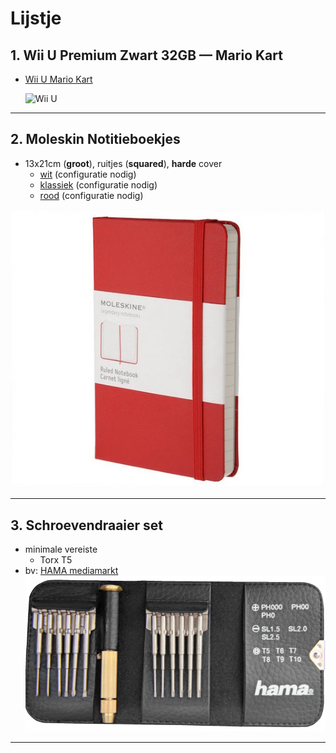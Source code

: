 # Lijstje

## 1. Wii U Premium Zwart 32GB — Mario Kart
- [Wii U Mario Kart](https://www.nintendo.be/nl/Wii-U/Het-systeem/Systeembundels/Systeembundels-663024.html)

	![Wii U](http://techgeek.com.au/wp-content/uploads/2014/04/MARIO-KART-8-PREMIUM-PACK.jpg)

<hr />

<!-- ## 2. Desk App voor Mac
- [site](http://desk.pm)
- [Mac App Store](https://itunes.apple.com/us/app/desk/id915839505?ls=1&mt=12)

	![Desk App](http://desk.pm/startup/common-files/icons/desk-128-2X.png)

<hr />
 -->
## 2. Moleskin Notitieboekjes
- 13x21cm (**groot**), ruitjes (**squared**), **harde** cover
	- [wit](https://store.moleskine.com/bel/notebooks/notebooks/white-notebook/p3?lang=en-gb&ic=HCWzoA%3D%3D&vid=37) (configuratie nodig)
	- [klassiek](https://store.moleskine.com/bel/notebooks/notebooks/classic-notebook/p1?lang=en-gb&ic=Ep5PYg%3D%3D) (configuratie nodig)
	- [rood](https://store.moleskine.com/bel/notebooks/notebooks/hard-cover-coloured-notebook/p2?lang=en-gb&ic=wwsk7w%3D%3D&vid=7) (configuratie nodig)

![Moleskin notitieboekjes](./moleskin.jpg)

<hr />

## 3. Schroevendraaier set

- minimale vereiste
	- Torx T5
- bv: [HAMA mediamarkt](http://www.mediamarkt.be/mcs/product/HAMA-39694-Mini-schroevendraaier-set-Televisie-%26-Audio-Buy-online-at-MediaMarkt,98952,502728,652331.html?langId=-17)
![HAMA miniset](hama.png)

<hr />
